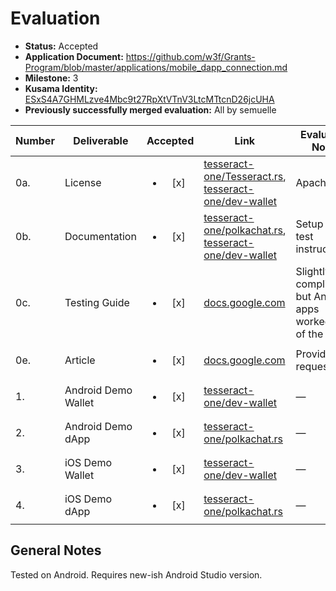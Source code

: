 # Evaluation

- **Status:** Accepted
- **Application Document:** https://github.com/w3f/Grants-Program/blob/master/applications/mobile_dapp_connection.md
- **Milestone:** 3
- **Kusama Identity:** [ESxS4A7GHMLzve4Mbc9t27RpXtVTnV3LtcMTtcnD26jcUHA](https://polkascan.io/pre/kusama/account/ESxS4A7GHMLzve4Mbc9t27RpXtVTnV3LtcMTtcnD26jcUHA)
- **Previously successfully merged evaluation:** All by semuelle

| Number | Deliverable | Accepted | Link | Evaluation Notes |
| ------ | ----------- | :------: | ---- |----------------- |
| 0a. | License | <ul><li>[x] </li></ul> | [tesseract-one/Tesseract.rs](https://github.com/tesseract-one/Tesseract.rs/blob/b4856f641bde4749129c4b48804c5077381309b0/LICENSE), [tesseract-one/dev-wallet](https://github.com/tesseract-one/dev-wallet/blob/c64cd3d6ae98de212dc199efb4e49768b36c0a6e/LICENSE) | Apache 2.0 |
| 0b. | Documentation | <ul><li>[x] </li></ul> | [tesseract-one/polkachat.rs](https://github.com/tesseract-one/polkachat.rs/blob/25ec4dc5870ee0a9fb7cd7baf1a9dfd26d5b43f8/README.md), [tesseract-one/dev-wallet](https://github.com/tesseract-one/dev-wallet/blob/c64cd3d6ae98de212dc199efb4e49768b36c0a6e/README.md) | Setup and test instructions |
| 0c. | Testing Guide | <ul><li>[x] </li></ul> | [docs.google.com](https://docs.google.com/document/d/1BYgdqGX4n98vVZT_g6EXDtDPzNIT2CrCx8bFoi99U-4) | Slightly complicated, but Android apps worked out of the box. |
| 0e. | Article | <ul><li>[x] </li></ul> | [docs.google.com](https://docs.google.com/document/d/1LQKPDMLC2pYDVW64Kr93t_wxmXP8n7NmlmDj4SPlnBw/edit#heading=h.ah4zsfgrn0mt) | Provided on request. |
| 1. | Android Demo Wallet | <ul><li>[x] </li></ul> | [tesseract-one/dev-wallet](https://github.com/tesseract-one/dev-wallet/tree/c64cd3d6ae98de212dc199efb4e49768b36c0a6e) | — |
| 2. | Android Demo dApp | <ul><li>[x] </li></ul> | [tesseract-one/polkachat.rs](https://github.com/tesseract-one/polkachat.rs/tree/25ec4dc5870ee0a9fb7cd7baf1a9dfd26d5b43f8) | — |
| 3. | iOS Demo Wallet | <ul><li>[x] </li></ul> | [tesseract-one/dev-wallet](https://github.com/tesseract-one/dev-wallet/tree/c64cd3d6ae98de212dc199efb4e49768b36c0a6e) | — |
| 4. | iOS Demo dApp | <ul><li>[x] </li></ul> | [tesseract-one/polkachat.rs](https://github.com/tesseract-one/polkachat.rs/tree/25ec4dc5870ee0a9fb7cd7baf1a9dfd26d5b43f8) | — |


## General Notes

Tested on Android. Requires new-ish Android Studio version.
